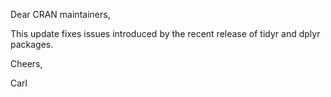 Dear CRAN maintainers,

This update fixes issues introduced by the recent release of tidyr and dplyr packages.

Cheers,

Carl
